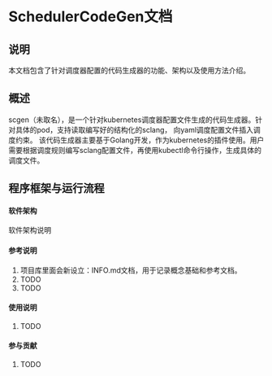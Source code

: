 # SchedulerCodeGen文档
## 说明
本文档包含了针对调度器配置的代码生成器的功能、架构以及使用方法介绍。

## 概述
scgen（未取名），是一个针对kubernetes调度器配置文件生成的代码生成器。针对具体的pod，支持读取编写好的结构化的sclang，
向yaml调度配置文件插入调度约束。
该代码生成器主要基于Golang开发，作为kubernetes的插件使用。用户需要根据调度规则编写sclang配置文件，再使用kubectl命令行操作，生成具体的调度文件。

## 程序框架与运行流程



#### 软件架构
软件架构说明


#### 参考说明

1.  项目库里面会新设立：INFO.md文档，用于记录概念基础和参考文档。
2.  TODO
3.  TODO

#### 使用说明

1.  TODO

#### 参与贡献

1.  TODO


